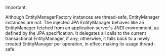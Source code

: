Important:

Although EntityManagerFactory instances are thread-safe, EntityManager instances are not.
The injected JPA EntityManager behaves like an EntityManager fetched from an application server's JNDI environment, as defined by the JPA specification.
It delegates all calls to the current transactional EntityManager, if any; otherwise, it falls back to a newly created EntityManager per operation, in effect making its usage thread-safe.
